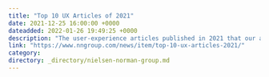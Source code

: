 ```yaml
---
title: "Top 10 UX Articles of 2021"
date: 2021-12-25 16:00:00 +0000
dateadded: 2022-01-26 19:49:25 +0000
description: "The user-experience articles published in 2021 that our audience read the most."
link: "https://www.nngroup.com/news/item/top-10-ux-articles-2021/"
category:
directory: _directory/nielsen-norman-group.md
---
```

